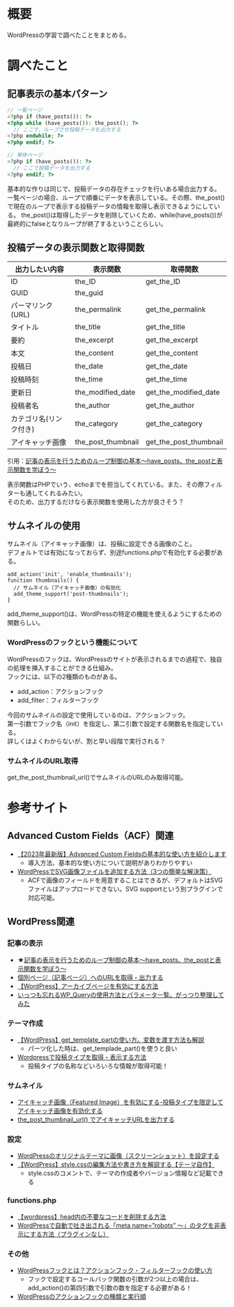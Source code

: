 # 概要
WordPressの学習で調べたことをまとめる。  

# 調べたこと
## 記事表示の基本パターン
```php
// 一覧ページ
<?php if (have_posts()): ?>
<?php while (have_posts()): the_post(); ?>
  // ここで、ループさせ投稿データを出力する
<?php endwhile; ?>
<?php endif; ?>
```

```php
// 単体ページ
<?php if (have_posts()): ?>
  // ここで投稿データを出力する
<?php endif; ?>
```
基本的な作りは同じで、投稿データの存在チェックを行いある場合出力する。  
一覧ページの場合、ループで順番にデータを表示している。その際、the_post()で現在のループで表示する投稿データの情報を取得し表示できるようにしている。 
the_post()は取得したデータを削除していくため、while(have_posts())が最終的にfalseとなりループが終了するということらしい。   

## 投稿データの表示関数と取得関数
| 出力したい内容 | 表示関数 | 取得関数 |
| ---- | ---- | ---- |
| ID | the_ID | get_the_ID |
| GUID | the_guid |
| パーマリンク(URL) |	the_permalink |	get_the_permalink |
| タイトル | the_title | get_the_title |
| 要約 | the_excerpt | get_the_excerpt |
| 本文 |	the_content | get_the_content |
| 投稿日 |	the_date | get_the_date |
| 投稿時刻 |	the_time | get_the_time |
| 更新日 |	the_modified_date | get_the_modified_date |
| 投稿者名 |	the_author | get_the_author |
| カテゴリ名(リンク付き) | the_category | get_the_category |
| アイキャッチ画像 |	the_post_thumbnail | get_the_post_thumbnail |

引用：[記事の表示を行うためのループ制御の基本～have_posts、the_postと表示関数を学ぼう～](https://plugmize.jp/archives/blog/20170411_haveposts_getpost.html)

表示関数はPHPでいう、echoまでを担当してくれている。また、その際フィルターも通してくれるみたい。  
そのため、出力するだけなら表示関数を使用した方が良さそう？


## サムネイルの使用
サムネイル（アイキャッチ画像）は、投稿に設定できる画像のこと。  
デフォルトでは有効になっておらず、別途functions.phpで有効化する必要がある。  

```php:functions.php
add_action('init', 'enable_thumbnails');
function thumbnails() {
  // サムネイル（アイキャッチ画像）の有効化
  add_theme_support('post-thumbnails');
}
```

add_theme_support()は、WordPressの特定の機能を使えるようにするための関数らしい。  

### WordPressのフックという機能について
WordPressのフックは、WordPressのサイトが表示されるまでの過程で、独自の処理を挿入することができる仕組み。  
フックには、以下の2種類のものがある。  
- add_action：アクションフック
- add_filter：フィルターフック

今回のサムネイルの設定で使用しているのは、アクションフック。  
第一引数でフック名（init）を指定し、第二引数で設定する関数名を指定している。  
詳しくはよくわからないが、割と早い段階で実行される？  

### サムネイルのURL取得
get_the_post_thumbnail_url()でサムネイルのURLのみ取得可能。  



# 参考サイト
## Advanced Custom Fields（ACF）関連
- [【2023年最新版】Advanced Custom Fieldsの基本的な使い方を紹介します](https://usagicode.com/wordpress/how-to-use-advanced-custom-fields/)
    - 導入方法、基本的な使い方について説明がありわかりやすい
- [WordPressでSVG画像ファイルを追加する方法（3つの簡単な解決策）](https://www.wpbeginner.com/ja/wp-tutorials/how-to-add-svg-in-wordpress/)
    - ACFで画像のフィールドを用意することはできるが、デフォルトはSVGファイルはアップロードできない。SVG supportという別プラグインで対応可能。

## WordPress関連
### 記事の表示
- ★[記事の表示を行うためのループ制御の基本～have_posts、the_postと表示関数を学ぼう～](https://plugmize.jp/archives/blog/20170411_haveposts_getpost.html)
- [個別ページ（記事ページ）へのURLを取得・出力する](https://thewppress.com/libraries/get-the-permalink/)
- [【WordPress】アーカイブページを有効にする方法](https://sossu-blog.com/archive/)
- [いっつも忘れるWP_Queryの使用方法とパラメータ一覧。がっつり整理してみた](https://wemo.tech/160)

### テーマ作成
- [【WordPress】get_template_partの使い方。変数を渡す方法も解説](https://retval.jp/blog/wordpress-get_template_part/)
  - パーツ化した時は、get_templade_part()を使うと良い
- [Wordpressで投稿タイプを取得・表示する方法](https://illbenet.jp/view/wordpress_get_post_type)
  - 投稿タイプの名称などいろいろな情報が取得可能！

### サムネイル
- [アイキャッチ画像（Featured Image）を有効にする-投稿タイプを限定してアイキャッチ画像を有効化する](https://thewppress.com/libraries/enable-featured-image/)
- [the_post_thumbnail_url() でアイキャッチURLを出力する](https://site-manage.net/archives/3406)

### 設定
- [WordPressのオリジナルテーマに画像（スクリーンショット）を設定する](https://wp-ch.jp/631)
- [【WordPress】style.cssの編集方法や書き方を解説する【テーマ自作】](https://miyashimo-studio.jp/blog/detail/152)
  - style.cssのコメントで、テーマの作成者やバージョン情報など記載できる

### functions.php
- [【wordpress】head内の不要なコードを削除する方法](https://renkosaka.com/head-clean/)
- [WordPressで自動で吐き出される「meta name=”robots” ～」のタグを非表示にする方法（プラグインなし）](https://wordpress-mag.com/wordpress-robots-remove/)

### その他
- [WordPressフックとは？アクションフック・フィルターフックの使い方](https://webst8.com/blog/wordpress-action-filter-hook/)
  - フックで設定するコールバック関数の引数が2つ以上の場合は、add_action()の第四引数で引数の数を指定する必要がある！
- [WordPressのアクションフックの種類と実行順](https://qiita.com/kijtra/items/68a06083d25af8b5a119)